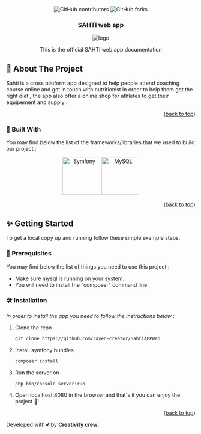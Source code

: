 <div id="top" align="center">
 

  
 <img alt="GitHub contributors" src="https://img.shields.io/github/contributors/rayen-creator/SahtiAPPWeb">
<img alt="GitHub forks" src="https://img.shields.io/github/forks/rayen-creator/SahtiAPPWeb">
 
<h3 align="center">SAHTI web app</h3>
<img alt="logo" src="https://github.com/rayen-creator/SahtiAPPWeb/blob/main/SAHTI_without_bg.png" />
  
  <p align="center">
This is the official SAHTI web app documentation <br/>
  </p>

 </div>


## 📃 About The Project
Sahti is a cross platform app designed to help people attend coaching course online and get in touch with nutritionist in order to help them get the right diet , the app also offer a online shop for athletes to get their equipement and supply .


<p align="right">(<a href="#top">back to top</a>)</p>

### 🚀 Built With

 You may find below the list of the frameworks/libraries that we used to build our project :
<br/>




  <div align="center">
<a href="https://symfony.com/" title="Symfony"><img src="https://github.com/get-icon/geticon/raw/master/icons/symfony.svg" alt="Symfony" width="100px" height="100px"></a>
<a href="https://dev.mysql.com/" title="MySQL"><img src="https://github.com/get-icon/geticon/raw/master/icons/mysql.svg" alt="MySQL" width="100px" height="100px"></a>

  </div>
  
<p align="right">(<a href="#top">back to top</a>)</p>



<!-- GETTING STARTED -->
## ✨ Getting Started
To get a local copy up and running follow these simple example steps.

### 🚧 Prerequisites

You may find below the list of things you need to use this project :
* Make sure mysql is running on your system.
* You will need to install the "composer" command line.

### 🛠 Installation

_In order to install the app you need to follow the instructions below :_

1. Clone the repo
   ```sh
   git clone https://github.com/rayen-creator/SahtiAPPWeb
   ```
2. Install symfony bundles  
   ```sh
   composer install
   ```
   
3. Run the server on 
   ```sh
   php bin/console server:run
   ```
4. Open localhost:8080 in the browser and that's it you can enjoy the project 🎉!
 

<p align="right">(<a href="#top">back to top</a>)</p>



<!-- MARKDOWN LINKS & IMAGES -->
<!-- https://www.markdownguide.org/basic-syntax/#reference-style-links -->

Developed with 💕 by **Creativity crew**.
